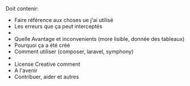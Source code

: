 Doit contenir:

- Faire référence aux choses ue j'ai utilisé
- Les erreurs que ça peut interceptés
-
- Quelle Avantage et inconvenients (more lisible, donnée des tableaux)
- Pourquoi ça a été créé
- Comment utiliser (composer, laravel, symphony)
-
- License Creative comment
- A l'avenir
- Contribuer, aider et autres
